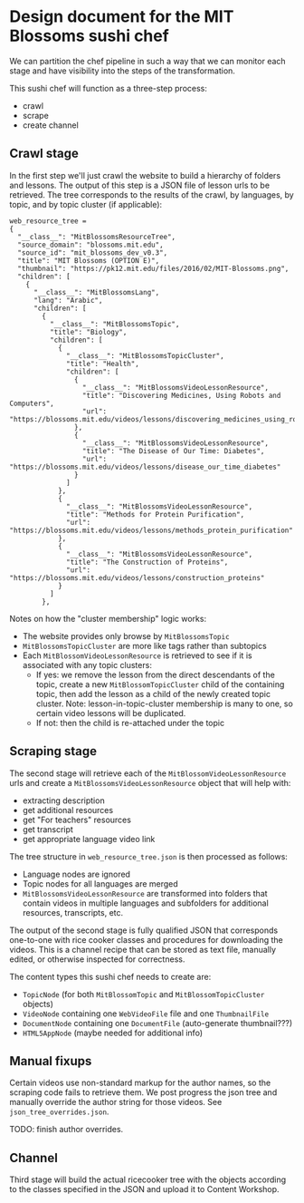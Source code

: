 Design document for the MIT Blossoms sushi chef
===============================================

We can partition the chef pipeline in such a way that we can monitor each stage
and have visibility into the steps of the transformation.

This sushi chef will function as a three-step process:
  - crawl
  - scrape
  - create channel



Crawl stage
-----------
In the first step we'll just crawl the website to build a hierarchy of folders and lessons.
The output of this step is a JSON file of lesson urls to be retrieved.
The tree corresponds to the results of the crawl, by languages, by topic, and by
topic cluster (if applicable):

    web_resource_tree =
    {
      "__class__": "MitBlossomsResourceTree",
      "source_domain": "blossoms.mit.edu",
      "source_id": "mit_blossoms_dev_v0.3",
      "title": "MIT Blossoms (OPTION E)",
      "thumbnail": "https://pk12.mit.edu/files/2016/02/MIT-Blossoms.png",
      "children": [
        {
          "__class__": "MitBlossomsLang",
          "lang": "Arabic",
          "children": [
            {
              "__class__": "MitBlossomsTopic",
              "title": "Biology",
              "children": [
                {
                  "__class__": "MitBlossomsTopicCluster",
                  "title": "Health",
                  "children": [
                    {
                      "__class__": "MitBlossomsVideoLessonResource",
                      "title": "Discovering Medicines, Using Robots and Computers",
                      "url": "https://blossoms.mit.edu/videos/lessons/discovering_medicines_using_robots_and_computers"
                    },
                    {
                      "__class__": "MitBlossomsVideoLessonResource",
                      "title": "The Disease of Our Time: Diabetes",
                      "url": "https://blossoms.mit.edu/videos/lessons/disease_our_time_diabetes"
                    }
                  ]
                },
                {
                  "__class__": "MitBlossomsVideoLessonResource",
                  "title": "Methods for Protein Purification",
                  "url": "https://blossoms.mit.edu/videos/lessons/methods_protein_purification"
                },
                {
                  "__class__": "MitBlossomsVideoLessonResource",
                  "title": "The Construction of Proteins",
                  "url": "https://blossoms.mit.edu/videos/lessons/construction_proteins"
                }
              ]
            },


Notes on how the "cluster membership" logic works:

  - The website provides only browse by `MitBlossomsTopic`
  - `MitBlossomsTopicCluster` are more like tags rather than subtopics
  - Each `MitBlossomVideoLessonResource` is retrieved to see if it is associated
    with any topic clusters:
    - If yes: we remove the lesson from the direct descendants of the topic, create
      a new `MitBlossomTopicCluster` child of the containing topic, then add the
      lesson as a child of the newly created topic cluster.
      Note: lesson-in-topic-cluster membership is many to one, so certain video lessons
      will be duplicated.
    - If not: then the child is re-attached under the topic


Scraping stage
--------------
The second stage will retrieve each of the `MitBlossomVideoLessonResource` urls
and create a `MitBlossomsVideoLessonResource` object that will help with:
  - extracting description
  - get additional resources
  - get "For teachers" resources
  - get transcript
  - get appropriate language video link

The tree structure in `web_resource_tree.json` is then processed as follows:

  - Language nodes are ignored
  - Topic nodes for all languages are merged
  - `MitBlossomsVideoLessonResource` are transformed into folders that contain
    videos in multiple languages and subfolders for additional resources, transcripts, etc.


The output of the second stage is fully qualified JSON that corresponds one-to-one
with rice cooker classes and procedures for downloading the videos.
This is a channel recipe that can be stored as text file, manually edited,
or otherwise inspected for correctness.

The content types this sushi chef needs to create are:
  - `TopicNode` (for both `MitBlossomTopic` and `MitBlossomTopicCluster` objects)
  - `VideoNode` containing one `WebVideoFile` file and one `ThumbnailFile`
  - `DocumentNode` containing one `DocumentFile` (auto-generate thumbnail???)
  - `HTML5AppNode` (maybe needed for additional info)




Manual fixups
-------------
Certain videos use non-standard markup for the author names, so the scraping code
fails to retrieve them. We post progress the json tree and manually override the
author string for those videos. See `json_tree_overrides.json`.

TODO: finish author overrides.




Channel
-------
Third stage will build the actual ricecooker tree with the objects according to
the classes specified in the JSON and upload it to Content Workshop.


